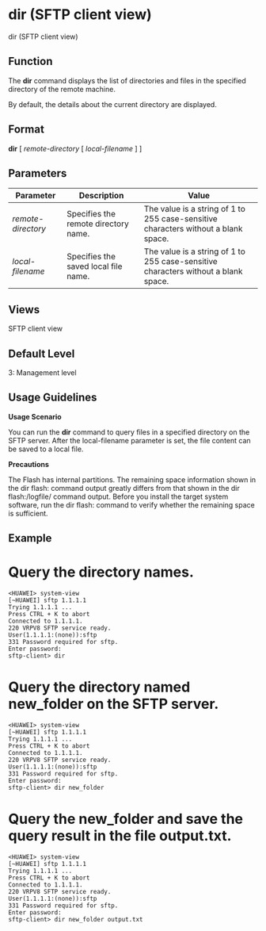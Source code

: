 dir (SFTP client view)
======================

dir (SFTP client view)

Function
--------



The **dir** command displays the list of directories and files in the specified directory of the remote machine.



By default, the details about the current directory are displayed.


Format
------

**dir** [ *remote-directory* [ *local-filename* ] ]


Parameters
----------

| Parameter | Description | Value |
| --- | --- | --- |
| *remote-directory* | Specifies the remote directory name. | The value is a string of 1 to 255 case-sensitive characters without a blank space. |
| *local-filename* | Specifies the saved local file name. | The value is a string of 1 to 255 case-sensitive characters without a blank space. |



Views
-----

SFTP client view


Default Level
-------------

3: Management level


Usage Guidelines
----------------

**Usage Scenario**

You can run the **dir** command to query files in a specified directory on the SFTP server. After the local-filename parameter is set, the file content can be saved to a local file.

**Precautions**



The Flash has internal partitions. The remaining space information shown in the dir flash: command output greatly differs from that shown in the dir flash:/logfile/ command output. Before you install the target system software, run the dir flash: command to verify whether the remaining space is sufficient.




Example
-------

# Query the directory names.
```
<HUAWEI> system-view
[~HUAWEI] sftp 1.1.1.1
Trying 1.1.1.1 ...
Press CTRL + K to abort
Connected to 1.1.1.1.
220 VRPV8 SFTP service ready.
User(1.1.1.1:(none)):sftp
331 Password required for sftp.
Enter password:
sftp-client> dir

```

# Query the directory named new\_folder on the SFTP server.
```
<HUAWEI> system-view
[~HUAWEI] sftp 1.1.1.1
Trying 1.1.1.1 ...
Press CTRL + K to abort
Connected to 1.1.1.1.
220 VRPV8 SFTP service ready.
User(1.1.1.1:(none)):sftp
331 Password required for sftp.
Enter password:
sftp-client> dir new_folder

```

# Query the new\_folder and save the query result in the file output.txt.
```
<HUAWEI> system-view
[~HUAWEI] sftp 1.1.1.1
Trying 1.1.1.1 ...
Press CTRL + K to abort
Connected to 1.1.1.1.
220 VRPV8 SFTP service ready.
User(1.1.1.1:(none)):sftp
331 Password required for sftp.
Enter password:
sftp-client> dir new_folder output.txt

```